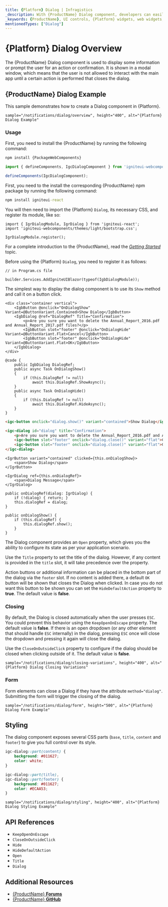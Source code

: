 ```yaml
---
title: {Platform} Dialog | Infragistics
_description: With {ProductName} Dialog component, developers can easily integrate a dialog window centered on top of app content.
_keywords: {ProductName}, UI controls, {Platform} widgets, web widgets, UI widgets, {Platform}, Native {Platform} Components Suite, Native {Platform} Controls, Native {Platform} Components Library, {Platform} Dialog components
mentionedTypes: ["Dialog"]
---
```


# {Platform} Dialog Overview

The {ProductName} Dialog component is used to display some information or prompt the user for an action or confirmation. It is shown in a modal window, which means that the user is not allowed to interact with the main app until a certain action is performed that closes the dialog.

## {ProductName} Dialog Example

This sample demonstrates how to create a Dialog component in {Platform}.

`sample="/notifications/dialog/overview", height="400", alt="{Platform} Dialog Example"`


<div class="divider--half"></div>

### Usage

<!-- WebComponents -->
First, you need to install the {ProductName} by running the following command:

```cmd
npm install {PackageWebComponents}
```
<!-- end: WebComponents -->

```ts
import { defineComponents, IgcDialogComponent } from 'igniteui-webcomponents';

defineComponents(IgcDialogComponent);
```

<!-- React -->

First, you need to the install the corresponding {ProductName} npm package by running the following command:

```cmd
npm install igniteui-react
```

You will then need to import the {Platform} `Dialog`, its necessary CSS, and register its module, like so:

```tsx
import { IgrDialogModule, IgrDialog } from 'igniteui-react';
import 'igniteui-webcomponents/themes/light/bootstrap.css';

IgrDialogModule.register();
```

<!-- end: React -->

For a complete introduction to the {ProductName}, read the [*Getting Started*](../general-getting-started.md) topic.

<!-- Blazor -->
Before using the {Platform} `Dialog`, you need to register it as follows:


```razor
// in Program.cs file

builder.Services.AddIgniteUIBlazor(typeof(IgbDialogModule));
```
<!-- end: Blazor -->

The simplest way to display the dialog component is to use its `Show` method and call it on a button click.

```razor
<div class="container vertical">
    <IgbButton @onclick="OnDialogShow" Variant=@ButtonVariant.Contained>Show Dialog</IgbButton>
    <IgbDialog @ref="DialogRef" Title="Confirmation">
        <p>Are you sure you want to delete the Annual_Report_2016.pdf and Annual_Report_2017.pdf files?</p>
        <IgbButton slot="footer" @onclick="OnDialogHide" Variant=@ButtonVariant.Flat>Cancel</IgbButton>
        <IgbButton slot="footer" @onclick="OnDialogHide" Variant=@ButtonVariant.Flat>OK</IgbButton>
    </IgbDialog>
</div>

@code {
    public IgbDialog DialogRef;
    public async Task OnDialogShow()
    {
        if (this.DialogRef != null)
            await this.DialogRef.ShowAsync();
    }
    public async Task OnDialogHide()
    {
        if (this.DialogRef != null)
            await this.DialogRef.HideAsync();
    }
}
```

```html
<igc-button onclick="dialog.show()" variant="contained">Show Dialog</igc-button>

<igc-dialog id="dialog" title="Confirmation">
    <p>Are you sure you want to delete the Annual_Report_2016.pdf and Annual_Report_2017.pdf files?</p>
    <igc-button slot="footer" onclick="dialog.close()" variant="flat">Cancel</igc-button>
    <igc-button slot="footer" onclick="dialog.close()" variant="flat">OK</igc-button>
</igc-dialog>
```

```tsx
<IgrButton variant="contained" clicked={this.onDialogShow}>
    <span>Show Dialog</span>
</IgrButton>

<IgrDialog ref={this.onDialogRef}>
    <span>Dialog Message</span>
</IgrDialog>

public onDialogRef(dialog: IgrDialog) {
    if (!dialog) { return; }
    this.dialogRef = dialog;
}

public onDialogShow() {
    if (this.dialogRef) {
        this.dialogRef.show();
    }
}
```

The Dialog component provides an `Open` property, which gives you the ability to configure its state as per your application scenario.

Use the `Title` property to set the title of the dialog. However, if any content is provided in the `title` slot, it will take precedence over the property.

Action buttons or additional information can be placed in the bottom part of the dialog via the `footer` slot. If no content is added there, a default `OK` button will be shown that closes the Dialog when clicked. In case you do not want this button to be shown you can set the `HideDefaultAction` property to **true**. The default value is **false**.

### Closing

By default, the Dialog is closed automatically when the user presses `ESC`. You could prevent this behavior using the `KeepOpenOnEscape` property. The default value is **false**. If there is an open dropdown (or any other element that should handle `ESC` internally) in the dialog, pressing `ESC` once will close the dropdown and pressing it again will close the dialog.

Use the `CloseOnOutsideClick` property to configure if the dialog should be closed when clicking outside of it. The default value is **false**.

<!-- Angular, WebComponents, React -->

`sample="/notifications/dialog/closing-variations", height="400", alt="{Platform} Dialog Closing Variations"`

<!-- end: Angular, WebComponents, React -->

### Form

Form elements can close a Dialog if they have the attribute `method="dialog"`. Submitting the form will trigger the closing of the dialog.

`sample="/notifications/dialog/form", height="500", alt="{Platform} Dialog Form Example"`


## Styling

The dialog component exposes several CSS parts (`base`, `title`, `content` and `footer`) to give you full control over its style.

```css
igc-dialog::part(content) {
    background: #011627;
    color: white;
}

igc-dialog::part(title),
igc-dialog::part(footer) {
    background: #011627;
    color: #ECAA53;
}
```

`sample="/notifications/dialog/styling", height="400", alt="{Platform} Dialog Styling Example"`


<div class="divider--half"></div>

## API References

- `KeepOpenOnEscape`
- `CloseOnOutsideClick`
- `Hide`
- `HideDefaultAction`
- `Open`
- `Title`
- `Dialog`

## Additional Resources

* [{ProductName} **Forums**]({ForumsLink})
* [{ProductName} **GitHub**]({GithubLink})
